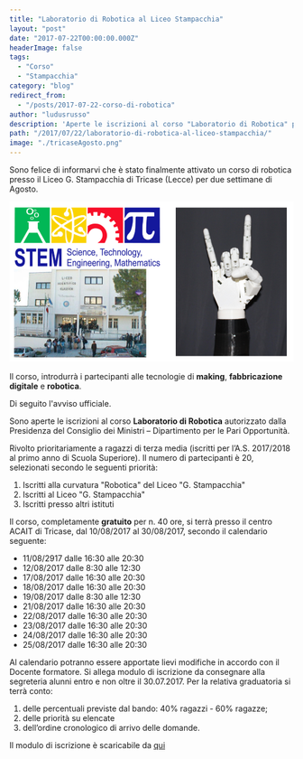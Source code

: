 ```yaml
---
title: "Laboratorio di Robotica al Liceo Stampacchia"
layout: "post"
date: "2017-07-22T00:00:00.000Z"
headerImage: false
tags:
  - "Corso"
  - "Stampacchia"
category: "blog"
redirect_from:
  - "/posts/2017-07-22-corso-di-robotica"
author: "ludusrusso"
description: 'Aperte le iscrizioni al corso "Laboratorio di Robotica" presso il Liceo G. Stampacchia di Tricase'
path: "/2017/07/22/laboratorio-di-robotica-al-liceo-stampacchia/"
image: "./tricaseAgosto.png"
---
```


Sono felice di informarvi che è stato finalmente attivato un corso di robotica presso il Liceo G. Stampacchia di Tricase (Lecce) per due settimane di Agosto.

![STEM Stampacchia](./tricaseAgosto.png)

Il corso, introdurrà i partecipanti alle tecnologie di **making**, **fabbricazione digitale** e **robotica**.

Di seguito l'avviso ufficiale.

Sono aperte le iscrizioni al corso **Laboratorio di Robotica** autorizzato dalla Presidenza del Consiglio dei Ministri – Dipartimento per le Pari Opportunità.

Rivolto prioritariamente a ragazzi di terza media (iscritti per l’A.S. 2017/2018 al primo anno di Scuola Superiore).
Il numero di partecipanti è 20, selezionati secondo le seguenti priorità:

1.  Iscritti alla curvatura "Robotica" del Liceo "G. Stampacchia"
2.  Iscritti al Liceo "G. Stampacchia"
3.  Iscritti presso altri istituti

Il corso, completamente **gratuito** per n. 40 ore, si terrà presso il centro ACAIT di Tricase, dal 10/08/2017 al 30/08/2017, secondo il calendario seguente:

- 11/08/2917 dalle 16:30 alle 20:30
- 12/08/2017 dalle 8:30 alle 12:30
- 17/08/2017 dalle 16:30 alle 20:30
- 18/08/2017 dalle 16:30 alle 20:30
- 19/08/2017 dalle 8:30 alle 12:30
- 21/08/2017 dalle 16:30 alle 20:30
- 22/08/2017 dalle 16:30 alle 20:30
- 23/08/2017 dalle 16:30 alle 20:30
- 24/08/2017 dalle 16:30 alle 20:30
- 25/08/2017 dalle 16:30 alle 20:30

Al calendario potranno essere apportate lievi modifiche in accordo con il Docente formatore.
Si allega modulo di iscrizione da consegnare alla segreteria alunni entro e non oltre il 30.07.2017.
Per la relativa graduatoria si terrà conto:

1. delle percentuali previste dal bando: 40% ragazzi - 60% ragazze;
2. delle priorità su elencate
3. dell’ordine cronologico di arrivo delle domande.

Il modulo di iscrizione è scaricabile da [qui](https://www.dropbox.com/s/93r4dqtq8qsvb4w/avviso-di-ROBOTICA-e-domanda.pdf?dl=1)
